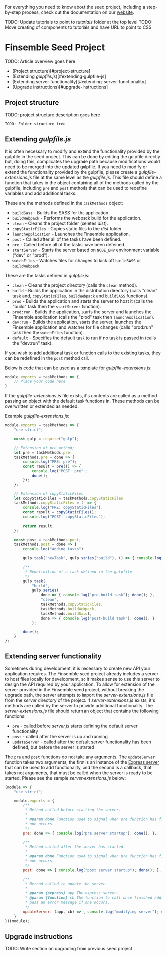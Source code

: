 For everything you need to know about the seed project, including a step-by-step process, check out the documentation on our [website](https://documentation.chartiq.com/finsemble/tutorial-gettingStarted.html).

TODO: Update tutorials to point to _tutorials_ folder at the top level
TODO: Move creating of components to tutorials and have URL to point to CSS

# Finsemble Seed Project

TODO: Article overview goes here

- (Project structure)[#project-structure]
- (Extending _gulpfile.js_)[#extending-gulpfile-js]
- (Extending server functionality)[#extending-server-functionality]
- (Upgrade instructions)[#upgrade-instructions]

## Project structure

TODO: project structure description goes here
```
TODO: Folder structure tree
```

## Extending _gulpfile.js_

It is often necessary to modify and extend the functionality provided by the gulpfile in the seed project. This can be done by editing the gulpfile directly but, doing this, complicates the upgrade path because modifications would need to be merged into the updated gulpfile. If you need to modify or extend the functionality provided by the gulpfile, please create a _gulpfile-extensions.js_ file at the same level as the _gulpfile.js_. This file should define a function that takes in the object containing all of the methods called by the gulpfile, including `pre` and `post` methods that can be used to redefine variables and add additional tasks.

These are the methods defined in the `taskMethods` object:
- `buildSass` - Builds the SASS for the application.
- `buildWebpack` - Performs the webpack build for the application.
- `clean` - Cleans the project folder (deletes _dist_).
- `copyStaticFiles` - Copies static files to the _dist_ folder.
- `launchApplication` - Launches the Finsemble application.
- `post` - Called after all of the tasks have been defined.
- `pre` - Called before all of the tasks have been defeined.
- `startServer` - Starts the server based on `NODE_ENV` environment variable ("dev" or "prod").
- `watchFiles` - Watches files for changes to kick off `buildSASS` or `buildWebpack`.

These are the tasks defined in _gulpfile.js_:
- `clean` - Cleans the project directory (calls the `clean` method).
- `build` - Builds the application in the distribution directory (calls "clean" task and, `copyStaticFiles`, `buildWebpack` and `buildSASS` functions).
- `prod` - Builds the application and starts the server to host it (calls the "build" task then the `startServer` function).
- `prod:run` - Builds the application, starts the server and launches the Finsemble application (calls the "prod" task then `launchApplication`).
- `dev:run` - Builds the application, starts the server, launches the Finsemble application and watches for file changes (calls "prod:run" task then the `watchFiles` function).
- `default` - Specifies the default task to run if no task is passed in (calls the "dev:run" task).

If you wish to add additional task or function calls to the existing tasks, they can be redefined in the `post` method call.

Below is code that can be used as a template for _gulpfile-extensions.js_:

```js
module.exports = taskMethods => {
    // Place your code here
}
```

If the _gulpfile-extensions.js_ file exists, it's contents are called as a method passing an object with the default task functions in. These methods can be overwritten or extended as needed. 

Example _gulpfile-extensions.js_:
```js
module.exports = taskMethods => {
    "use strict";

    const gulp = require("gulp");

    // Extension of pre method;
    let pre = taskMethods.pre 
    taskMethods.pre = done => {
        console.log("PRE: pre");
        const result = pre(() => {
            console.log("POST: pre");
            done();
        });
    };

    // Extension of copyStaticFiles
    let copyStaticFiles = taskMethods.copyStaticFiles 
    taskMethods.copyStaticFiles = () => {
        console.log("PRE: copyStaticFiles");
        const result = copyStaticFiles();
        console.log("POST: copyStaticFiles");
        
        return result;
    };

    const post = taskMethods.post;
    taskMethods.post = done => {
        console.log("Adding tasks");

        gulp.task("newTask", gulp.series("build"), () => { console.log("Do some other stuff here");});

        /**
         * Redefinition of a task defined in the gulpfile.
         */
        gulp.task(
            "build",
            gulp.series(
                done => { console.log("pre-build task"); done(); },
                "clean",
                taskMethods.copyStaticFiles,
                taskMethods.buildWebpack,
                taskMethods.buildSass),
                done => { console.log("post-build task"); done(); }
            );

        done();
    }
};
```

## Extending server functionality

Sometimes during development, it is necessary to create new API your application requires. The Finsemble seed project already includes a server to host files locally for development, so it makes sense to use this server to design the API required by your application. To allow for extension of the server provided in the Finsemble seed project, without breaking the upgrade path, the server attempts to import the _server-extensions.js_ file from the _server_ directory of the project. If _server-extensions.js_ exists, it's methods are called by the server to provide additional functionality. The _server-extensions.js_ file should return an object that contains the following functions:
- `pre` - called before _server.js_ starts defining the default server functionality
- `post` - called after the server is up and running
- `updateServer` - called after the default server functionality has been defined, but before the server is started

The `pre` and `post` functions do not take any arguments. The `updateServer` function takes two arguments, the first is an instance of the [Express server](https://www.npmjs.com/package/express) that can be used to add functionality, and the second is a callback, that takes not arguments, that must be called when the server is ready to be started. Please see the sample _server-extensions.js_ below:
```javascript
(module => {
    "use strict";
    
    module.exports = {
        /**
         * Method called before starting the server.
         * 
         * @param done Function used to signal when pre function has finished. Can optionally pass an error message if 
         * one occurs.
         */
        pre: done => { console.log("pre server startup"); done(); },

        /**
         * Method called after the server has started.
         * 
         * @param done Function used to signal when pre function has finished. Can optionally pass an error message if 
         * one occurs.
         */
        post: done => { console.log("post server startup"); done(); },

        /**
         * Method called to update the server.
         * 
         * @param {express} app The express server.
         * @param {function} cb The function to call once finished adding functionality to the server. Can optionally 
         * pass an error message if one occurs.
         */
        updateServer: (app, cb) => { console.log("modifying server"); cb(); }
    }
})(module);
```

## Upgrade instructions

TODO: Write section on upgrading from previous seed project